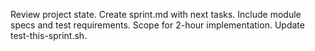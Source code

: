 Review project state. Create sprint.md with next tasks. Include module specs and test requirements. Scope for 2-hour implementation. Update test-this-sprint.sh.
